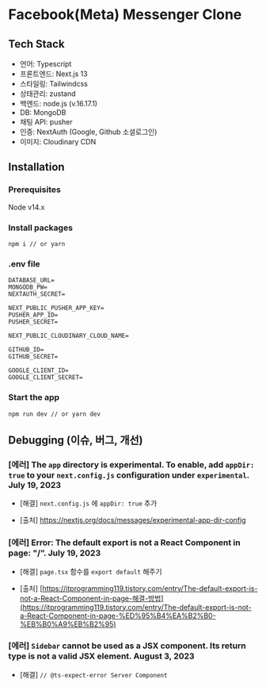 # Facebook(Meta) Messenger Clone

## Tech Stack
- 언어: Typescript
- 프론트엔드: Next.js 13
- 스타일링: Tailwindcss
- 상태관리: zustand 
- 백엔드: node.js (v.16.17.1)
- DB: MongoDB
- 채팅 API: pusher
- 인증: NextAuth (Google, Github 소셜로그인)
- 이미지: Cloudinary CDN

## Installation
### Prerequisites
Node v14.x

### Install packages
```
npm i // or yarn
```
### .env file
```
DATABASE_URL=
MONGODB_PW=
NEXTAUTH_SECRET=

NEXT_PUBLIC_PUSHER_APP_KEY=
PUSHER_APP_ID=
PUSHER_SECRET=

NEXT_PUBLIC_CLOUDINARY_CLOUD_NAME=

GITHUB_ID=
GITHUB_SECRET=

GOOGLE_CLIENT_ID=
GOOGLE_CLIENT_SECRET=
```
### Start the app
```
npm run dev // or yarn dev
```

## Debugging (이슈, 버그, 개선)

### [에러] The `app` directory is experimental. To enable, add `appDir: true` to your `next.config.js` configuration under `experimental`. July 19, 2023 

- [해결] `next.config.js` 에 `appDir: true` 추가

- [출처] https://nextjs.org/docs/messages/experimental-app-dir-config


### [에러] Error: The default export is not a React Component in page: "/”. July 19, 2023 

- [해결] `page.tsx` 함수를 `export default` 해주기

- [출처] [https://itprogramming119.tistory.com/entry/The-default-export-is-not-a-React-Component-in-page-해결-방법](https://itprogramming119.tistory.com/entry/The-default-export-is-not-a-React-Component-in-page-%ED%95%B4%EA%B2%B0-%EB%B0%A9%EB%B2%95)


### [에러] `Sidebar` cannot be used as a JSX component. Its return type is not a valid JSX element. August 3, 2023 

- [해결] `// @ts-expect-error Server Component`

